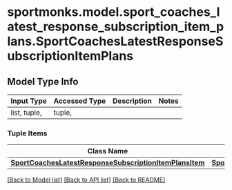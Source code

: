 # sportmonks.model.sport_coaches_latest_response_subscription_item_plans.SportCoachesLatestResponseSubscriptionItemPlans

## Model Type Info
Input Type | Accessed Type | Description | Notes
------------ | ------------- | ------------- | -------------
list, tuple,  | tuple,  |  | 

### Tuple Items
Class Name | Input Type | Accessed Type | Description | Notes
------------- | ------------- | ------------- | ------------- | -------------
[**SportCoachesLatestResponseSubscriptionItemPlansItem**](SportCoachesLatestResponseSubscriptionItemPlansItem.md) | [**SportCoachesLatestResponseSubscriptionItemPlansItem**](SportCoachesLatestResponseSubscriptionItemPlansItem.md) | [**SportCoachesLatestResponseSubscriptionItemPlansItem**](SportCoachesLatestResponseSubscriptionItemPlansItem.md) |  | 

[[Back to Model list]](../../README.md#documentation-for-models) [[Back to API list]](../../README.md#documentation-for-api-endpoints) [[Back to README]](../../README.md)

